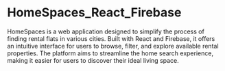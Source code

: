 # HomeSpaces_React_Firebase
 HomeSpaces is a web application designed to simplify the process of finding rental flats in various cities. Built with React and Firebase, it offers an intuitive interface for users to browse, filter, and explore available rental properties. The platform aims to streamline the home search experience, making it easier for users to discover their ideal living space. 

